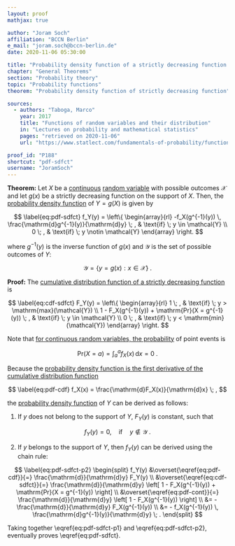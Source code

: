 ```yaml
---
layout: proof
mathjax: true

author: "Joram Soch"
affiliation: "BCCN Berlin"
e_mail: "joram.soch@bccn-berlin.de"
date: 2020-11-06 05:30:00

title: "Probability density function of a strictly decreasing function of a continuous random variable"
chapter: "General Theorems"
section: "Probability theory"
topic: "Probability functions"
theorem: "Probability density function of strictly decreasing function"

sources:
  - authors: "Taboga, Marco"
    year: 2017
    title: "Functions of random variables and their distribution"
    in: "Lectures on probability and mathematical statistics"
    pages: "retrieved on 2020-11-06"
    url: "https://www.statlect.com/fundamentals-of-probability/functions-of-random-variables-and-their-distribution#hid7"

proof_id: "P188"
shortcut: "pdf-sdfct"
username: "JoramSoch"
---
```



**Theorem:** Let $X$ be a [continuous](/D/rvar-disc) [random variable](/D/rvar) with possible outcomes $\mathcal{X}$ and let $g(x)$ be a strictly decreasing function on the support of $X$. Then, the [probability density function](/D/pdf) of $Y = g(X)$ is given by

$$ \label{eq:pdf-sdfct}
f_Y(y) = \left\{
\begin{array}{rl}
-f_X(g^{-1}(y)) \, \frac{\mathrm{d}g^{-1}(y)}{\mathrm{d}y} \; , & \text{if} \; y \in \mathcal{Y} \\
0 \; , & \text{if} \; y \notin \mathcal{Y}
\end{array}
\right.
$$

where $g^{-1}(y)$ is the inverse function of $g(x)$ and $\mathcal{Y}$ is the set of possible outcomes of $Y$:

$$ \label{eq:Y-range}
\mathcal{Y} = \left\lbrace y = g(x): x \in \mathcal{X} \right\rbrace \; .
$$


**Proof:** The [cumulative distribution function of a strictly decreasing function](/P/cdf-sifct) is

$$ \label{eq:cdf-sdfct}
F_Y(y) = \left\{
\begin{array}{rl}
1 \; , & \text{if} \; y > \mathrm{max}(\mathcal{Y}) \\
1 - F_X(g^{-1}(y)) + \mathrm{Pr}(X = g^{-1}(y)) \; , & \text{if} \; y \in \mathcal{Y} \\
0 \; , & \text{if} \; y < \mathrm{min}(\mathcal{Y})
\end{array}
\right.
$$

Note that [for continuous random variables, the probability](/D/pdf) of point events is

$$ \label{eq:pdf-cont}
\mathrm{Pr}(X = a) = \int_a^a f_X(x) \, \mathrm{d}x = 0 \; .
$$

Because the [probability density function is the first derivative of the cumulative distribution function](/P/pdf-cdf)

$$ \label{eq:pdf-cdf}
f_X(x) = \frac{\mathrm{d}F_X(x)}{\mathrm{d}x} \; ,
$$

the [probability density function](/D/pdf) of $Y$ can be derived as follows:

1) If $y$ does not belong to the support of $Y$, $F_Y(y)$ is constant, such that

$$ \label{eq:pdf-sdfct-p1}
f_Y(y) = 0, \quad \text{if} \quad y \notin \mathcal{Y} \; .
$$

2) If $y$ belongs to the support of $Y$, then $f_Y(y)$ can be derived using the chain rule:

$$ \label{eq:pdf-sdfct-p2}
\begin{split}
f_Y(y) &\overset{\eqref{eq:pdf-cdf}}{=} \frac{\mathrm{d}}{\mathrm{d}y} F_Y(y) \\
&\overset{\eqref{eq:cdf-sdfct}}{=} \frac{\mathrm{d}}{\mathrm{d}y} \left[ 1 - F_X(g^{-1}(y)) + \mathrm{Pr}(X = g^{-1}(y)) \right] \\
&\overset{\eqref{eq:pdf-cont}}{=} \frac{\mathrm{d}}{\mathrm{d}y} \left[ 1 - F_X(g^{-1}(y)) \right] \\
&= -\frac{\mathrm{d}}{\mathrm{d}y} F_X(g^{-1}(y)) \\
&= - f_X(g^{-1}(y)) \, \frac{\mathrm{d}g^{-1}(y)}{\mathrm{d}y} \; .
\end{split}
$$

Taking together \eqref{eq:pdf-sdfct-p1} and \eqref{eq:pdf-sdfct-p2}, eventually proves \eqref{eq:pdf-sdfct}.